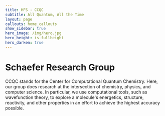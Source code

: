 ```yaml
---
title: HFS - CCQC
subtitle: All Quantum, All the Time
layout: page
callouts: home_callouts
show_sidebar: true
hero_image: /img/hero.jpg
hero_height: is-fullheight
hero_darken: true
---
```


# Schaefer Research Group
CCQC stands for the Center for Computational Quantum Chemistry. Here, our group does research at the intersection of chemistry, physics, and computer science. 
In particular, we use computational tools, such as wavefunction theory, to explore a molecule's energetics, structure, reactivity, and other properties in an
effort to achieve the highest accuracy possible.
